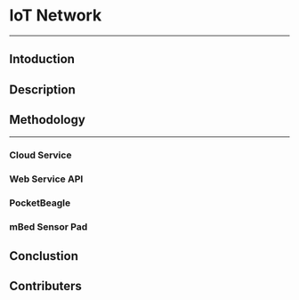 # IoT Network 
---------------------------------------------------------
## Intoduction

## Description

## Methodology
---------------------------------------------------------
### Cloud Service
### Web Service API
### PocketBeagle
### mBed Sensor Pad

## Conclustion

## Contributers
